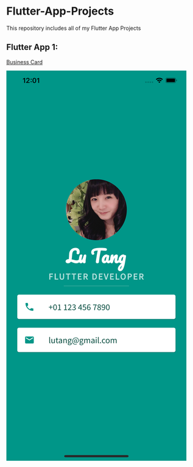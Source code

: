 # Flutter-App-Projects
This repository includes all of my Flutter App Projects

## Flutter App 1: 

<a href="https://github.com/lutang123/business_card_flutter">Business Card</a>

<img src="BusinessCard_iOS.png" size ="150"> 

